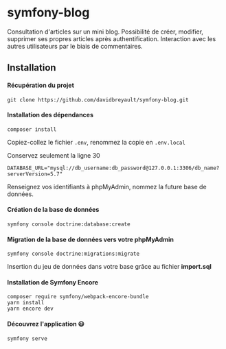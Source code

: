 # symfony-blog
Consultation d'articles sur un mini blog. Possibilité de créer, modifier, supprimer ses propres articles après authentification. Interaction avec les autres utilisateurs par le biais de commentaires. 

## Installation

#### Récupération du projet
`git clone https://github.com/davidbreyault/symfony-blog.git`

#### Installation des dépendances
`composer install`

Copiez-collez le fichier `.env`, renommez la copie en `.env.local`

Conservez seulement la ligne 30

`DATABASE_URL="mysql://db_username:db_password@127.0.0.1:3306/db_name?serverVersion=5.7"`

Renseignez vos identifiants à phpMyAdmin, nommez la future base de données.

#### Création de la base de données
`symfony console doctrine:database:create`

#### Migration de la base de données vers votre phpMyAdmin
`symfony console doctrine:migrations:migrate`

Insertion du jeu de données dans votre base grâce au fichier __import.sql__

#### Installation de Symfony Encore

```
composer require symfony/webpack-encore-bundle
yarn install
yarn encore dev
```

#### Découvrez l'application :smiley:
`symfony serve`
